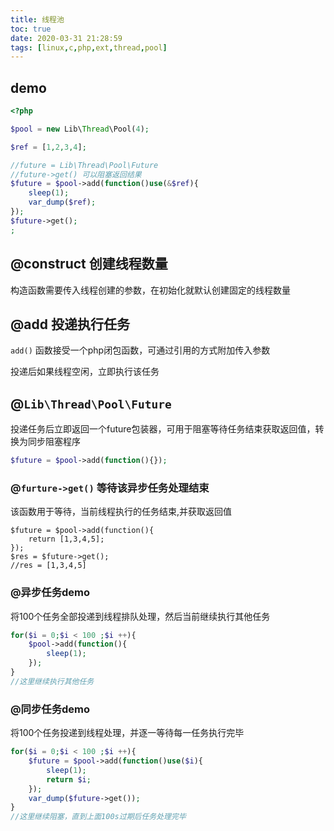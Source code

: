 ```yaml
---
title: 线程池
toc: true
date: 2020-03-31 21:28:59
tags: [linux,c,php,ext,thread,pool]
---
```


## demo
```php
<?php

$pool = new Lib\Thread\Pool(4);

$ref = [1,2,3,4];

//future = Lib\Thread\Pool\Future
//future->get() 可以阻塞返回结果
$future = $pool->add(function()use(&$ref){
    sleep(1);
    var_dump($ref);
});
$future->get();
;
```

## @construct 创建线程数量
构造函数需要传入线程创建的参数，在初始化就默认创建固定的线程数量
## @add 投递执行任务
`add()` 函数接受一个php闭包函数，可通过引用的方式附加传入参数

投递后如果线程空闲，立即执行该任务
## @`Lib\Thread\Pool\Future`
投递任务后立即返回一个future包装器，可用于阻塞等待任务结束获取返回值，转换为同步阻塞程序

```php
$future = $pool->add(function(){});
```

### @`furture->get()` 等待该异步任务处理结束
该函数用于等待，当前线程执行的任务结束,并获取返回值
```
$future = $pool->add(function(){
    return [1,3,4,5];
});
$res = $future->get();
//res = [1,3,4,5]
```
### @异步任务demo 
将100个任务全部投递到线程排队处理，然后当前继续执行其他任务
```php
for($i = 0;$i < 100 ;$i ++){
    $pool->add(function(){
        sleep(1);
    });
}
//这里继续执行其他任务
```
### @同步任务demo
将100个任务投递到线程处理，并逐一等待每一任务执行完毕
```php
for($i = 0;$i < 100 ;$i ++){
    $future = $pool->add(function()use($i){
        sleep(1);
        return $i;
    });
    var_dump($future->get());
}
//这里继续阻塞，直到上面100s过期后任务处理完毕
```



